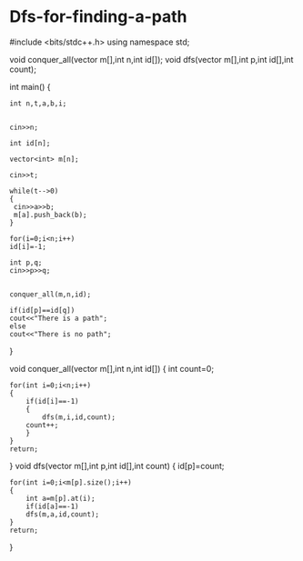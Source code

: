 # Dfs-for-finding-a-path
#include <bits/stdc++.h>
using namespace std;

void conquer_all(vector<int> m[],int n,int id[]);
void dfs(vector<int> m[],int p,int id[],int count);

int main() {
    
	int n,t,a,b,i;
	
	
	cin>>n;
	
	int id[n];
	
	vector<int> m[n];
	
	cin>>t;
	
	while(t-->0)
	{
	 cin>>a>>b;
	 m[a].push_back(b);
	}
	
	for(i=0;i<n;i++)
	id[i]=-1;

	int p,q;
	cin>>p>>q;
	
	
	conquer_all(m,n,id);
	
	if(id[p]==id[q])
	cout<<"There is a path";
	else
	cout<<"There is no path";
	
}

void conquer_all(vector<int> m[],int n,int id[])
{
    int count=0;
    
    for(int i=0;i<n;i++)
    {
        if(id[i]==-1)
        {
            dfs(m,i,id,count);
        count++;
        }
    }
    return;
}
void dfs(vector<int> m[],int p,int id[],int count)
{
    id[p]=count;
    
    for(int i=0;i<m[p].size();i++)
    {
        int a=m[p].at(i);
        if(id[a]==-1)
        dfs(m,a,id,count);
    }
    return;
}
    

    


    
    


















